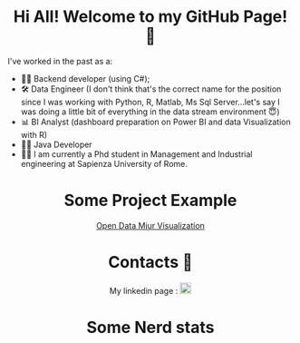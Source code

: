 <h1 align="center">Hi All! Welcome to my GitHub Page! 👋</h1>

I've worked in the past as a:
- 👨‍💻 Backend developer (using C#);
- 🛠 Data Engineer (I don't think that's the correct name for the position since I was working with Python, R, Matlab, Ms Sql Server...let's say I was doing a little bit of everything in the data stream environment 😇) 
- 📊 BI Analyst (dashboard preparation on Power BI and data Visualization with R) 
- 👨‍💻 Java Developer  
- 👨‍🏫 I am currently a Phd student in Management and Industrial engineering at Sapienza University of Rome.

<h1 align="center"> Some Project Example</h1>
<p align="center">
<a href="https://simonedileo.github.io/OpenDataMiur-Viz/">Open Data Miur Visualization </a>
</p>
<h1 align="center"> Contacts 👋</h1>

<p align="center">
  My linkedin page :  
    <a href="https://www.linkedin.com/in/simone-di-leo/?locale=en_US">
        <img alt="Linkedin" src="https://www.perazza.it/wp-content/uploads/2019/03/linkedin-logo-copy.png" width="20" height="20"/>
    </a>
</p>

<h1 align="center">Some Nerd stats</h1>

<p align="center">
    <img src="https://github-readme-stats.vercel.app/api?username=SimoneDiLeo&show_icons=true&theme=cobalt" alt="">
</p>




